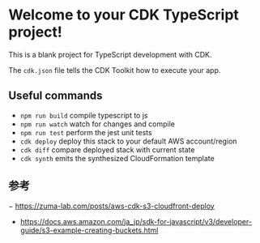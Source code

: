 # Welcome to your CDK TypeScript project!

This is a blank project for TypeScript development with CDK.

The `cdk.json` file tells the CDK Toolkit how to execute your app.

## Useful commands

 * `npm run build`   compile typescript to js
 * `npm run watch`   watch for changes and compile
 * `npm run test`    perform the jest unit tests
 * `cdk deploy`      deploy this stack to your default AWS account/region
 * `cdk diff`        compare deployed stack with current state
 * `cdk synth`       emits the synthesized CloudFormation template


## 参考
− https://zuma-lab.com/posts/aws-cdk-s3-cloudfront-deploy
- https://docs.aws.amazon.com/ja_jp/sdk-for-javascript/v3/developer-guide/s3-example-creating-buckets.html